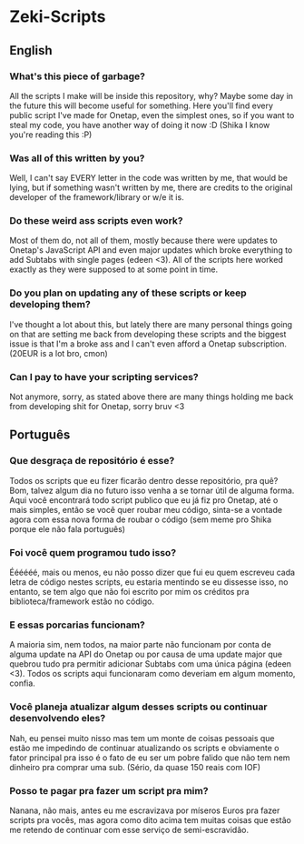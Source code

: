# Zeki-Scripts

## English

### What's this piece of garbage?
All the scripts I make will be inside this repository, why? Maybe some day in the future this will become useful for something.
Here you'll find every public script I've made for Onetap, even the simplest ones, so if you want to steal my code, you have another way of
doing it now :D (Shika I know you're reading this :P)

### Was all of this written by you?
Well, I can't say EVERY letter in the code was written by me, that would be lying, but if something wasn't written by me, there are credits 
to the original developer of the framework/library or w/e it is.

### Do these weird ass scripts even work?
Most of them do, not all of them, mostly because there were updates to Onetap's JavaScript API and even major updates which broke everything
to add Subtabs with single pages (edeen <3).
All of the scripts here worked exactly as they were supposed to at some point in time.

### Do you plan on updating any of these scripts or keep developing them?
I've thought a lot about this, but lately there are many personal things going on that are setting me back from developing these scripts and the
biggest issue is that I'm a broke ass and I can't even afford a Onetap subscription. (20EUR is a lot bro, cmon)

### Can I pay to have your scripting services?
Not anymore, sorry, as stated above there are many things holding me back from developing shit for Onetap, sorry bruv <3

## Português

### Que desgraça de repositório é esse?
Todos os scripts que eu fizer ficarão dentro desse repositório, pra quê? Bom, talvez algum dia no futuro isso venha a se tornar útil
de alguma forma.
Aqui você encontrará todo script publico que eu já fiz pro Onetap, até o mais simples, então se você quer roubar meu código, sinta-se a vontade
agora com essa nova forma de roubar o código (sem meme pro Shika porque ele não fala português)

### Foi você quem programou tudo isso?
Éééééé, mais ou menos, eu não posso dizer que fui eu quem escreveu cada letra de código nestes scripts, eu estaria mentindo se eu dissesse isso,
no entanto, se tem algo que não foi escrito por mim os créditos pra biblioteca/framework estão no código.

### E essas porcarias funcionam?
A maioria sim, nem todos, na maior parte não funcionam por conta de alguma update na API do Onetap ou por causa de uma update major que quebrou
tudo pra permitir adicionar Subtabs com uma única página (edeen <3).
Todos os scripts aqui funcionaram como deveriam em algum momento, confia.

### Você planeja atualizar algum desses scripts ou continuar desenvolvendo eles?
Nah, eu pensei muito nisso mas tem um monte de coisas pessoais que estão me impedindo de continuar atualizando os scripts e obviamente o fator
principal pra isso é o fato de eu ser um pobre falido que não tem nem dinheiro pra comprar uma sub. (Sério, da quase 150 reais com IOF)

### Posso te pagar pra fazer um script pra mim?
Nanana, não mais, antes eu me escravizava por míseros Euros pra fazer scripts pra vocês, mas agora como dito acima tem muitas coisas que estão me
retendo de continuar com esse serviço de semi-escravidão.
